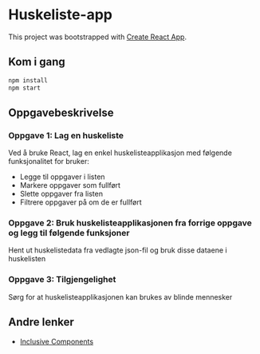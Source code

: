 # Huskeliste-app

This project was bootstrapped with [Create React App](https://github.com/facebook/create-react-app).



## Kom i gang
```sh
npm install
npm start
```

## Oppgavebeskrivelse 
### Oppgave 1: Lag en huskeliste
Ved å bruke React, lag en enkel huskelisteapplikasjon med følgende funksjonalitet for bruker: 

- Legge til oppgaver i listen
- Markere oppgaver som fullført
- Slette oppgaver fra listen
- Filtrere oppgaver på om de er fullført 

### Oppgave 2: Bruk huskelisteapplikasjonen fra forrige oppgave og legg til følgende funksjoner

Hent ut huskelistedata fra vedlagte json-fil og bruk disse dataene i huskelisten

### Oppgave 3: Tilgjengelighet
Sørg for at huskelisteapplikasjonen kan brukes av blinde mennesker

## Andre lenker 
- [Inclusive Components](https://inclusive-components.design/a-todo-list/)
